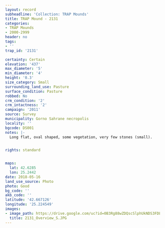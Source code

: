 ```yaml
---
layout: record
subheadline: 'Collection: TRAP Mounds'
title: TRAP Mound - 2131
categories:
- TRAP Mounds
- 2000-2999
header: no
tags:
- ''
trap_id: '2131'

certainty: Certain
elevation: '437'
max_diameter: '5'
min_diameter: '4'
height: '0.3'
size_category: Small
surrounding_land_use: Pasture
surface_condition: Pasture
robbed: No
crm_condition: '2'
crm_intactness: '2'
campaign: '2011'
source: Survey
municipality: Gorno Sahrane necropolis
locality: ''
bgcode: DS001
notes: |-
  Long flat, oval shaped, some vegetation, very few stones (small).


rights: standard


maps:
  lat: 42.6285
  lon: 25.2442
date: 2018-05-16
land_use_source: Photo
photo: Good
bg_code: ''
akb_code: ''
latitude: '42.667126'
longitude: '25.224549'
images:
- image_path: https://drive.google.com/uc?id=0B3Rg88wZDQscSlphUkNDS3FDLVU
  title: 2131_Overview_S.JPG
---
```

